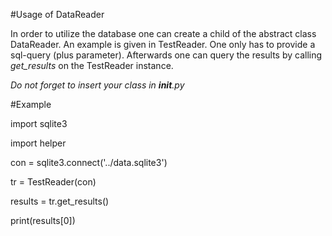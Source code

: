 
#Usage of DataReader

In order to utilize the database one can create a child of the abstract class DataReader.
An example is given in TestReader.
One only has to provide a sql-query (plus parameter).
Afterwards one can query the results by calling *get_results* on the TestReader instance.

*Do not forget to insert your class in __init__.py*

#Example

import sqlite3

import helper

con = sqlite3.connect('../data.sqlite3')

tr = TestReader(con)

results = tr.get\_results()

print(results[0])






